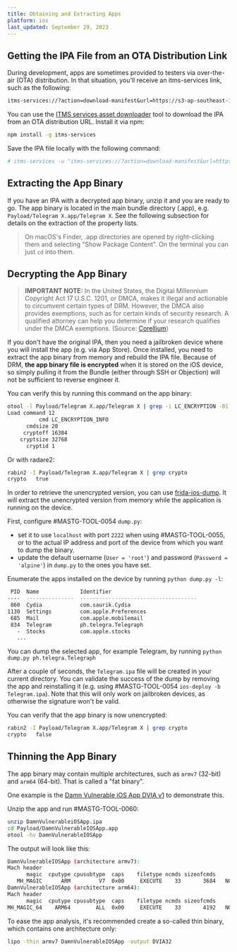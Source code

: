 ```yaml
---
title: Obtaining and Extracting Apps
platform: ios
last_updated: September 29, 2023
---
```


## Getting the IPA File from an OTA Distribution Link

During development, apps are sometimes provided to testers via over-the-air (OTA) distribution. In that situation, you'll receive an itms-services link, such as the following:

```default
itms-services://?action=download-manifest&url=https://s3-ap-southeast-1.amazonaws.com/test-uat/manifest.plist
```

You can use the [ITMS services asset downloader](https://www.npmjs.com/package/itms-services "ITMS services asset downloader") tool to download the IPA from an OTA distribution URL. Install it via npm:

```bash
npm install -g itms-services
```

Save the IPA file locally with the following command:

```bash
# itms-services -u "itms-services://?action=download-manifest&url=https://s3-ap-southeast-1.amazonaws.com/test-uat/manifest.plist" -o - > out.ipa
```

## Extracting the App Binary

If you have an IPA with a decrypted app binary, unzip it and you are ready to go. The app binary is located in the main bundle directory (.app), e.g. `Payload/Telegram X.app/Telegram X`. See the following subsection for details on the extraction of the property lists.

> On macOS's Finder, .app directories are opened by right-clicking them and selecting "Show Package Content". On the terminal you can just `cd` into them.

## Decrypting the App Binary

>**IMPORTANT NOTE:** In the United States, the Digital Millennium Copyright Act 17 U.S.C. 1201, or DMCA, makes it illegal and actionable to circumvent certain types of DRM. However, the DMCA also provides exemptions, such as for certain kinds of security research. A qualified attorney can help you determine if your research qualifies under the DMCA exemptions. (Source: [Corellium](https://support.corellium.com/en/articles/6181345-testing-third-party-ios-apps))

If you don't have the original IPA, then you need a jailbroken device where you will install the app (e.g. via App Store). Once installed, you need to extract the app binary from memory and rebuild the IPA file. Because of DRM, **the app binary file is encrypted** when it is stored on the iOS device, so simply pulling it from the Bundle (either through SSH or Objection) will not be sufficient to reverse engineer it.

You can verify this by running this command on the app binary:

```bash
otool -l Payload/Telegram X.app/Telegram X | grep -i LC_ENCRYPTION -B1 -A4
Load command 12
          cmd LC_ENCRYPTION_INFO
      cmdsize 20
     cryptoff 16384
    cryptsize 32768
      cryptid 1
```

Or with radare2:

```bash
rabin2 -I Payload/Telegram X.app/Telegram X | grep crypto
crypto   true
```

In order to retrieve the unencrypted version, you can use [frida-ios-dump](https://github.com/AloneMonkey/frida-ios-dump "frida-ios-dump"). It will extract the unencrypted version from memory while the application is running on the device.

First, configure #MASTG-TOOL-0054 `dump.py`:

- set it to use `localhost` with port `2222` when using #MASTG-TOOL-0055, or to the actual IP address and port of the device from which you want to dump the binary.
- update the default username (`User = 'root'`) and password (`Password = 'alpine'`) in `dump.py` to the ones you have set.

Enumerate the apps installed on the device by running `python dump.py -l`:

```bash
 PID  Name             Identifier
----  ---------------  -------------------------------------
 860  Cydia            com.saurik.Cydia
1130  Settings         com.apple.Preferences
 685  Mail             com.apple.mobilemail
 834  Telegram         ph.telegra.Telegraph
   -  Stocks           com.apple.stocks
   ...
```

You can dump the selected app, for example Telegram, by running `python dump.py ph.telegra.Telegraph`

After a couple of seconds, the `Telegram.ipa` file will be created in your current directory. You can validate the success of the dump by removing the app and reinstalling it (e.g. using #MASTG-TOOL-0054 `ios-deploy -b Telegram.ipa`). Note that this will only work on jailbroken devices, as otherwise the signature won't be valid.

You can verify that the app binary is now unencrypted:

```bash
rabin2 -I Payload/Telegram X.app/Telegram X | grep crypto
crypto   false
```

## Thinning the App Binary

The app binary may contain multiple architectures, such as `armv7` (32-bit) and `arm64` (64-bit). That is called a "fat binary".

One example is the [Damn Vulnerable iOS App DVIA v1](https://github.com/prateek147/DVIA/) to demonstrate this.

Unzip the app and run #MASTG-TOOL-0060:

```bash
unzip DamnVulnerableiOSApp.ipa
cd Payload/DamnVulnerableIOSApp.app
otool -hv DamnVulnerableIOSApp
```

The output will look like this:

```bash
DamnVulnerableIOSApp (architecture armv7):
Mach header
      magic  cputype cpusubtype  caps    filetype ncmds sizeofcmds      flags
   MH_MAGIC      ARM         V7  0x00     EXECUTE    33       3684   NOUNDEFS DYLDLINK TWOLEVEL PIE
DamnVulnerableIOSApp (architecture arm64):
Mach header
      magic  cputype cpusubtype  caps    filetype ncmds sizeofcmds      flags
MH_MAGIC_64    ARM64        ALL  0x00     EXECUTE    33       4192   NOUNDEFS DYLDLINK TWOLEVEL PIE
```

To ease the app analysis, it's recommended create a so-called thin binary, which contains one architecture only:

```bash
lipo -thin armv7 DamnVulnerableIOSApp -output DVIA32
```
